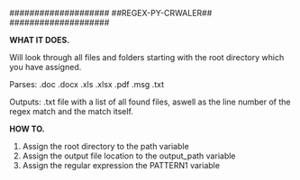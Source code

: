 ####################
##REGEX-PY-CRWALER##
####################



**WHAT IT DOES.**

Will look through all files and folders starting with the root directory which you have assigned. 

Parses: .doc .docx .xls .xlsx .pdf .msg .txt

Outputs: .txt file with a list of all found files, aswell as the line number of the regex match and the match itself.

**HOW TO.**

1. Assign the root directory to the path variable
2. Assign the output file location to the output_path variable
3. Assign the regular expression the PATTERN1 variable
